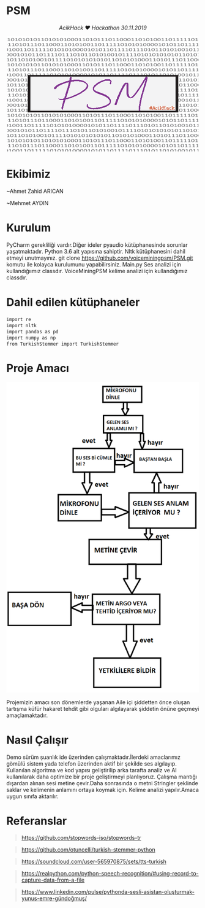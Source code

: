 # PSM
<p align="center">
   <em>AcikHack ❤️ Hackathon 30.11.2019</em>
</p>
<p align="center">
    <img src="https://raw.githubusercontent.com/voiceminingpsm/PSM/master/img/logo.png"  alt="Observer">
</p>

# Ekibimiz
~Ahmet Zahid ARICAN

~Mehmet AYDIN

# Kurulum
PyCharm gerekliliği vardır.Diğer ideler pyaudio kütüphanesinde sorunlar yaşatmaktadır.
Python 3.6 alt yapısına sahiptir.
Nltk kütüphanesini dahil etmeyi unutmayınız.
git clone https://github.com/voiceminingpsm/PSM.git komutu ile kolayca kurulumunu yapabilirsiniz.
Main.py Ses analizi için kullandığıımız classdır.
VoiceMiningPSM kelime analizi için kullandığımız classdır.
# Dahil edilen kütüphaneler

```
import re
import nltk
import pandas as pd
import numpy as np
from TurkishStemmer import TurkishStemmer

```

# Proje Amacı
<p align="center">
    <img src="https://raw.githubusercontent.com/voiceminingpsm/PSM/master/img/psm_algoritma.png"  alt="Observer">
</p>

Projemizin amacı son dönemlerde yaşanan Aile içi şiddetten önce oluşan tartışma küfür hakaret tehdit gibi olguları algılayarak şiddetin önüne geçmeyi amaçlamaktadır.

# Nasıl Çalışır

Demo sürüm şuanlık ide üzerinden çalışmaktadır.İlerdeki amaclarımız gömülü sistem yada telefon üzerinden aktif bir şekilde ses algılayıp.
Kullanılan algoritma ve kod yapısı geliştirilip arka tarafta analiz ve AI kullanılarak daha optimize bir proje geliştirmeyi planlıyoruz.
Çalışma mantığı dışardan alınan sesi metine çevir.Daha sonrasında o metni Stringler şeklinde saklar ve  kelimenin anlamını ortaya koymak için.
Kelime analizi yapılır.Amaca uygun sınıfa aktarılır.
# Referanslar

>https://github.com/stopwords-iso/stopwords-tr

>https://github.com/otuncelli/turkish-stemmer-python

>https://soundcloud.com/user-565970875/sets/tts-turkish

>https://realpython.com/python-speech-recognition/#using-record-to-capture-data-from-a-file

>https://www.linkedin.com/pulse/pythonda-sesli-asistan-oluşturmak-yunus-emre-gündoğmuş/


